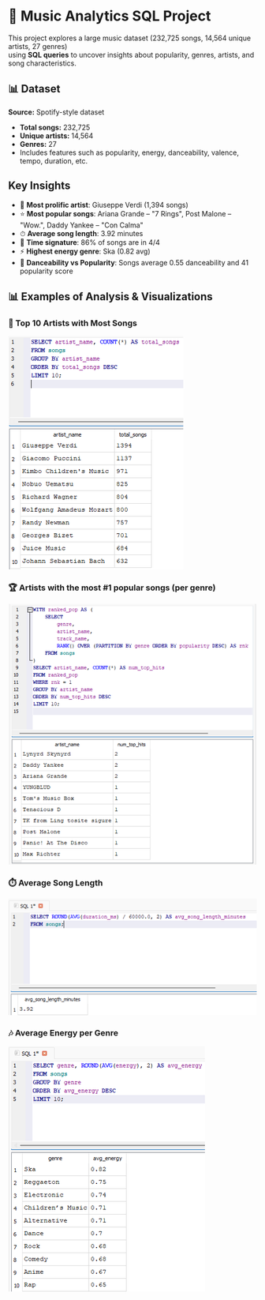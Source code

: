 # 🎵 Music Analytics SQL Project

This project explores a large music dataset (232,725 songs, 14,564 unique artists, 27 genres)  
using **SQL queries** to uncover insights about popularity, genres, artists, and song characteristics.

## 📊 Dataset
  **Source:** Spotify-style dataset
- **Total songs:** 232,725  
- **Unique artists:** 14,564  
- **Genres:** 27  
- Includes features such as popularity, energy, danceability, valence, tempo, duration, etc.


## Key Insights
- 🎤 **Most prolific artist**: Giuseppe Verdi (1,394 songs)
- ⭐ **Most popular songs**: Ariana Grande – "7 Rings", Post Malone – "Wow.", Daddy Yankee – "Con Calma"
- ⏱ **Average song length**: 3.92 minutes
- 🎼 **Time signature**: 86% of songs are in 4/4
- ⚡ **Highest energy genre**: Ska (0.82 avg)
- 💃 **Danceability vs Popularity**: Songs average 0.55 danceability and 41 popularity score


## 📊 Examples of Analysis & Visualizations


### 🎤 Top 10 Artists with Most Songs
![top_artists](images/Top_10_Artists.png)

### 🏆 Artists with the most #1 popular songs (per genre)
![avg_energy](images/5.png)

### ⏱️ Average Song Length
![avg_length](images/Average_song_duration.png)

### 🎶 Average Energy per Genre
![avg_energy](images/Average_Energy.png)





